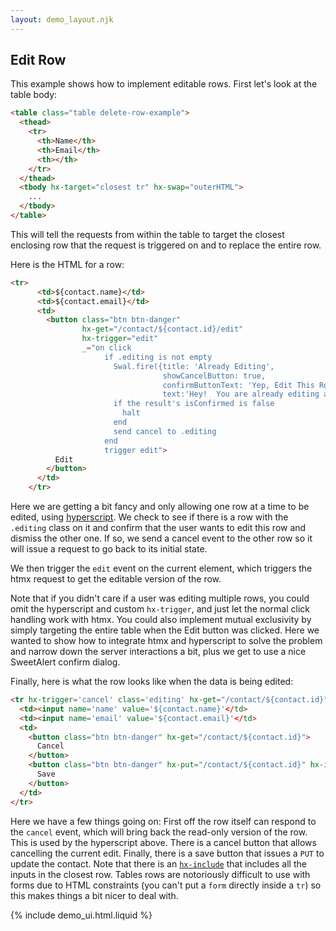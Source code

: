 ```yaml
---
layout: demo_layout.njk
---
```


## Edit Row

This example shows how to implement editable rows.  First let's look at the table body:

```html
<table class="table delete-row-example">
  <thead>
    <tr>
      <th>Name</th>
      <th>Email</th>
      <th></th>
    </tr>
  </thead>
  <tbody hx-target="closest tr" hx-swap="outerHTML">
    ...
  </tbody>
</table>
```

This will tell the requests from within the table to target the closest enclosing row that the request is triggered
on and to replace the entire row.

Here is the HTML for a row:

```html
<tr>
      <td>${contact.name}</td>
      <td>${contact.email}</td>
      <td>
        <button class="btn btn-danger" 
                hx-get="/contact/${contact.id}/edit"
                hx-trigger="edit"
                _="on click
                     if .editing is not empty
                       Swal.fire({title: 'Already Editing', 
                                  showCancelButton: true,
                                  confirmButtonText: 'Yep, Edit This Row!',
                                  text:'Hey!  You are already editing a row!  Do you want to cancel that edit and continue?'})
                       if the result's isConfirmed is false
                         halt
                       end
                       send cancel to .editing
                     end
                     trigger edit">
          Edit
        </button>
      </td>
    </tr>
```

Here we are getting a bit fancy and only allowing one row at a time to be edited, using [hyperscript](http://hyperscript.org).
We check to see if there is a row with the `.editing` class on it and confirm that the user wants to edit this row
and dismiss the other one.  If so, we send a cancel event to the other row so it will issue a request to go back to 
its initial state.

We then trigger the `edit` event on the current element, which triggers the htmx request to get the editable version
of the row.

Note that if you didn't care if a user was editing multiple rows, you could omit the hyperscript and custom `hx-trigger`,
and just let the normal click handling work with htmx.  You could also implement mutual exclusivity by simply targeting the
entire table when the Edit button was clicked.  Here we wanted to show how to integrate htmx and hyperscript to solve 
the problem and narrow down the server interactions a bit, plus we get to use a nice SweetAlert confirm dialog.

Finally, here is what the row looks like when the data is being edited:

```html
<tr hx-trigger='cancel' class='editing' hx-get="/contact/${contact.id}">
  <td><input name='name' value='${contact.name}'</td>
  <td><input name='email' value='${contact.email}'</td>
  <td>
    <button class="btn btn-danger" hx-get="/contact/${contact.id}">
      Cancel
    </button>
    <button class="btn btn-danger" hx-put="/contact/${contact.id}" hx-include="closest tr">
      Save
    </button>
  </td>
</tr>
```

Here we have a few things going on:  First off the row itself can respond to the `cancel` event, which will bring
back the read-only version of the row.  This is used by the hyperscript above.  There is a cancel button that allows
cancelling the current edit.  Finally, there is a save button that issues a `PUT` to update the contact.  Note that
there is an [`hx-include`](attributes/hx-include) that includes all the inputs in the closest row.  Tables rows are
notoriously difficult to use with forms due to HTML constraints (you can't put a `form` directly inside a `tr`) so
this makes things a bit nicer to deal with.

{% include demo_ui.html.liquid %}

<script src="https://cdn.jsdelivr.net/npm/sweetalert2@11"></script>
<script>
    //=========================================================================
    // Fake Server Side Code
    //=========================================================================

    // data
    var contacts = [
      {
        name: "Joe Smith",
        email: "joe@smith.org",
        status: "Active",
        id: 0
      },
      {
        name: "Angie MacDowell",
        email: "angie@macdowell.org",
        status: "Active",
        id: 1
      },
      {
        name: "Fuqua Tarkenton",
        email: "fuqua@tarkenton.org",
        status: "Active",
        id: 2
      },
      {
        name: "Kim Yee",
        email: "kim@yee.org",
        status: "Inactive",
        id: 3
      },
    ];

    // routes
    init("/demo", function(request, params){
      return tableTemplate(contacts);
    });

    onGet(/\/contact\/\d+/, function(request, params){
      var id = parseInt(request.url.split("/")[2]); // get the contact
      var contact = contacts[id];
      console.log(request, id, contact)
      if(request.url.endsWith("/edit")) {
        return editTemplate(contacts[id])
      } else {
        return rowTemplate(contacts[id])
      }
    });

    onPut(/\/contact\/\d+/, function(request, params){
      var id = parseInt("/contact/0/edit".split("/")[2]); // get the contact
      contact = contacts[id]
      contact.name = params['name'];
      contact.email = params['email'];
      return rowTemplate(contact);
    });

    // templates
    function rowTemplate(contact) {
      return `<tr>
      <td>${contact.name}</td>
      <td>${contact.email}</td>
      <td>
        <button class="btn btn-danger" 
                hx-get="/contact/${contact.id}/edit"
                hx-trigger="edit"
                _="on click
                     if .editing is not empty
                       Swal.fire({title: 'Already Editing', 
                                  showCancelButton: true,
                                  confirmButtonText: 'Yep, Edit This Row!',
                                  text:'Hey!  You are already editing a row!  Do you want to cancel that edit and continue?'})
                       if the result's isConfirmed is false
                         halt
                       end
                       send cancel to .editing
                     end
                     trigger edit">
          Edit
        </button>
      </td>
    </tr>`;
    }

    function editTemplate(contact) {
      return `<tr hx-trigger='cancel' class='editing' hx-get="/contact/${contact.id}">
      <td><input name='name' value='${contact.name}'</td>
      <td><input name='email' value='${contact.email}'</td>
      <td>
        <button class="btn btn-danger" hx-get="/contact/${contact.id}">
          Cancel
        </button>
        <button class="btn btn-danger" hx-put="/contact/${contact.id}" hx-include="closest tr">
          Save
        </button>
      </td>
    </tr>`;
    }

    function tableTemplate(contacts) {
      var rows = "";

      for (var i = 0; i < contacts.length; i++) {
        rows += rowTemplate(contacts[i], i, "");
      }

      return `
<table class="table delete-row-example">
  <thead>
    <tr>
      <th>Name</th>
      <th>Email</th>
      <th></th>
    </tr>
  </thead>
  <tbody hx-target="closest tr" hx-swap="outerHTML">
    ${rows}
  </tbody>
</table>`;
    }
</script>